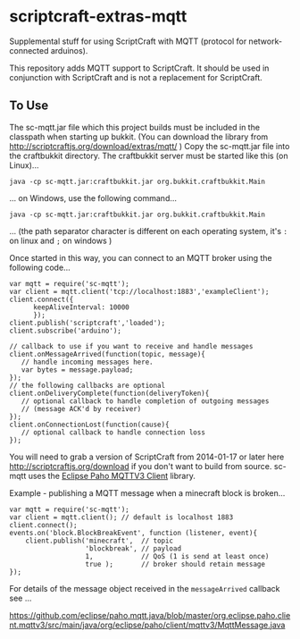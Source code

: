 scriptcraft-extras-mqtt
=======================

Supplemental stuff for using ScriptCraft with MQTT (protocol for
network-connected arduinos).

This repository adds MQTT support to ScriptCraft. It should be used in
conjunction with ScriptCraft and is not a replacement for ScriptCraft.

To Use
------
The sc-mqtt.jar file which this project builds must be included in the
classpath when starting up bukkit. (You can download the library from
<http://scriptcraftjs.org/download/extras/mqtt/> ) Copy the
sc-mqtt.jar file into the craftbukkit directory. The craftbukkit
server must be started like this (on Linux)...

    java -cp sc-mqtt.jar:craftbukkit.jar org.bukkit.craftbukkit.Main

... on Windows, use the following command...

    java -cp sc-mqtt.jar:craftbukkit.jar org.bukkit.craftbukkit.Main

... (the path separator character is different on each operating system, it's `:` on linux and `;` on windows )

Once started in this way, you can connect to an MQTT broker using the following code...

    var mqtt = require('sc-mqtt');
    var client = mqtt.client('tcp://localhost:1883','exampleClient');
    client.connect({
          keepAliveInterval: 10000
          });                
    client.publish('scriptcraft','loaded');
    client.subscribe('arduino');

    // callback to use if you want to receive and handle messages
    client.onMessageArrived(function(topic, message){
       // handle incoming messages here.
       var bytes = message.payload;
    });
    // the following callbacks are optional
    client.onDeliveryComplete(function(deliveryToken){
       // optional callback to handle completion of outgoing messages
       // (message ACK'd by receiver)
    });
    client.onConnectionLost(function(cause){
       // optional callback to handle connection loss
    });

You will need to grab a version of ScriptCraft from 2014-01-17 or
later here <http://scriptcraftjs.org/download> if you don't want to
build from source. sc-mqtt uses the [Eclipse Paho MQTTV3 Client][paho]
library.

Example - publishing a MQTT message when a minecraft block is broken...

    var mqtt = require('sc-mqtt');
    var client = mqtt.client(); // default is localhost 1883
    client.connect();
    events.on('block.BlockBreakEvent', function (listener, event){
        client.publish('minecraft',  // topic
                       'blockbreak', // payload
                       1,            // QoS (1 is send at least once)
                       true );       // broker should retain message
    });

For details of the message object received in the `messageArrived` callback see ...

<https://github.com/eclipse/paho.mqtt.java/blob/master/org.eclipse.paho.client.mqttv3/src/main/java/org/eclipse/paho/client/mqttv3/MqttMessage.java>

[paho]: https://github.com/eclipse/paho.mqtt.java.git
